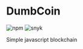 # **DumbCoin**

![npm](https://img.shields.io/npm/v/dumbcoin)
![snyk](https://img.shields.io/snyk/vulnerabilities/npm/dumbcoin)

Simple javascript blockchain


